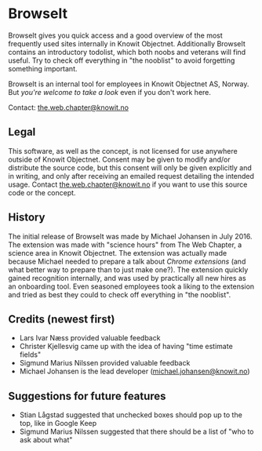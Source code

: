 # BrowseIt

BrowseIt gives you quick access and a good overview of the most frequently used sites internally in Knowit Objectnet. Additionally BrowseIt contains an introductory todolist, which both noobs and veterans will find useful. Try to check off everything in "the nooblist" to avoid forgetting something important.

BrowseIt is an internal tool for employees in Knowit Objectnet AS, Norway. But *you're welcome to take a look* even if you don't work here.

Contact: the.web.chapter@knowit.no

## Legal

This software, as well as the concept, is not licensed for use anywhere outside of Knowit Objectnet. Consent may be given to modify and/or distribute the source code, but this consent will only be given explicitly and in writing, and only after receiving an emailed request detailing the intended usage. Contact the.web.chapter@knowit.no if you want to use this source code or the concept.

## History

The initial release of BrowseIt was made by Michael Johansen in July 2016. The extension was made with "science hours" from The Web Chapter, a science area in Knowit Objectnet. The extension was actually made because Michael needed to prepare a talk about *Chrome extensions* (and what better way to prepare than to just make one?). The extension quickly gained recognition internally, and was used by practically all new hires as an onboarding tool. Even seasoned employees took a liking to the extension and tried as best they could to check off everything in "the nooblist".

## Credits (newest first)

* Lars Ivar Næss provided valuable feedback
* Christer Kjellesvig came up with the idea of having "time estimate fields"
* Sigmund Marius Nilssen provided valuable feedback
* Michael Johansen is the lead developer (michael.johansen@knowit.no)

## Suggestions for future features

* Stian Lågstad suggested that unchecked boxes should pop up to the top, like in Google Keep
* Sigmund Marius Nilssen suggested that there should be a list of "who to ask about what"
